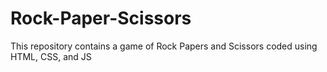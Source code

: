 # Rock-Paper-Scissors
This repository contains a game of Rock Papers and Scissors coded using HTML, CSS, and JS
